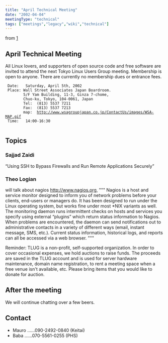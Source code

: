 ```yaml
---
title: "April Technical Meeting"
date: "2002-04-04"
meetingType: "technical"
tags: ["meetings","legacy","wiki","technical"]
---
```


<p>from <a href="http://lists.tlug.jp/ML/0304/msg00033.html">1</a></p>
<h2 id="april_technical_meeting">April Technical Meeting</h2>
<p>All Linux lovers, and supporters of open source code and free software are
invited to attend the next Tokyo Linux Users Group meeting. Membership is
open to anyone. There are currently no membership dues or entrance fees.</p>
<p><code> Date:   Saturday, April 5th, 2002</code><br />
<code> Place: Wall Street Associates Japan Boardroom.</code><br />
<code>        5/F Yam Building, 11-3, Ginza 7-chome,</code><br />
<code>        Chuo-ku, Tokyo, 104-0061, Japan</code><br />
<code>        Tel:  (813) 5537 7211</code><br />
<code>        Fax:  (813) 5537 7213</code><br />
<code>        map:  </code><a href="http://www.wsagroupjapan.co.jp/ContactUs/images/WSA-MAP.gif"><code>http://www.wsagroupjapan.co.jp/ContactUs/images/WSA-MAP.gif</code></a><code>      </code><br />
<code> Time:   14:00-16:30</code><br />
<code>       </code></p>
<h2 id="topics">Topics</h2>
<h3 id="sajjad_zaidi">Sajjad Zaidi</h3>
<p>“Using SSH to Bypass Firewalls and Run Remote Applications Securely”</p>
<h3 id="theo_logian">Theo Logian</h3>
<p>will talk about nagios <a href="http://www.nagios.org">http://www.nagios.org</a>,
""" Nagios is a host and service monitor designed to inform you of
network problems before your clients, end-users or managers do.
It has been designed to run under the Linux operating system,
but works fine under most *NIX variants as well. The monitoring
daemon runs intermittent checks on hosts and services you
specify using external “plugins” which return status
information to Nagios. When problems are encountered, the
daemon can send notifications out to administrative contacts in
a variety of different ways (email, instant message, SMS,
etc.). Current status information, historical logs, and reports
can all be accessed via a web browser. """</p>
<p>Reminder: TLUG is a non-profit, self-supported organization. In order
to cover occasional expenses, we hold auctions to raise funds. The
proceeds are saved in the TLUG account and is used for server hardware
maintenance, domain name registration, to rent a meeting space when a
free venue isn't available, etc. Please bring items that you would like to
donate for auction.</p>
<h2 id="after_the_meeting">After the meeting</h2>
<p>We will continue chatting over a few beers.</p>
<h2 id="contact">Contact</h2>
<ul>
<li>Mauro ......090-2492-0840 (Keitai)</li>
<li>Baba ......070-5561-0255 (PHS)</li>
</ul>
